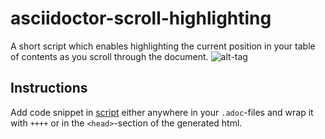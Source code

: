 # asciidoctor-scroll-highlighting
A short script which enables highlighting the current position in your table of contents as you scroll through the document.
![alt-tag](https://delsner.github.io/ScrollingBehavior.gif)

## Instructions
Add code snippet in [script](script.html) either anywhere in your ````.adoc````-files and wrap it with `++++` or in the ````<head>````-section of the generated html.


